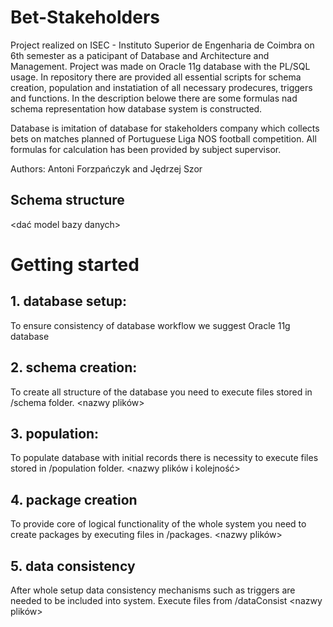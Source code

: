 # Bet-Stakeholders

Project realized on ISEC - Instituto Superior de Engenharia de Coimbra on 6th semester as a paticipant of Database and Architecture and Management. Project was made on Oracle 11g database with the PL/SQL usage. In repository there are provided all essential scripts for schema creation, population and instatiation of all necessary prodecures, triggers and functions. In the description belowe there are some formulas nad schema representation how database system is constructed.

Database is imitation of database for stakeholders company which collects bets on matches planned of Portuguese Liga NOS football competition. All formulas for calculation has been provided by subject supervisor.

Authors: Antoni Forzpańczyk and Jędrzej Szor

## Schema structure
<dać model bazy danych>

# Getting started

## 1. database setup:
To ensure consistency of database workflow we suggest Oracle 11g database
<link>

## 2. schema creation:
To create all structure of the database you need to execute files stored in /schema folder.
<nazwy plików>

## 3. population:
To populate database with initial records there is necessity to execute files stored in /population folder.
<nazwy plików i kolejność>

## 4. package creation
To provide core of logical functionality of the whole system you need to create packages by executing files in /packages.
<nazwy plików>

## 5. data consistency
After whole setup data consistency mechanisms such as triggers are needed to be included into system. Execute files from /dataConsist
<nazwy plików>
